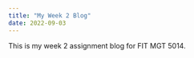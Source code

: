 ```yaml
---
title: "My Week 2 Blog"
date: 2022-09-03
---
```

This is my week 2 assignment blog for FIT MGT 5014.
